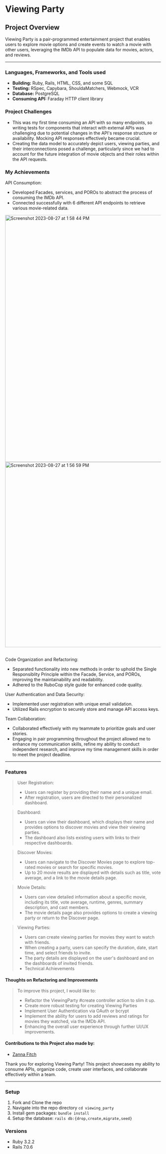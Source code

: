 # Viewing Party

## Project Overview

Viewing Party is a pair-programmed entertainment project that enables users to explore movie options and create events to watch a movie with other users, leveraging the IMDb API to populate data for movies, actors, and reviews.

---
### Languages, Frameworks, and Tools used
- **Building:** Ruby, Rails, HTML, CSS, and some SQL
- **Testing:** RSpec, Capybara, ShouldaMatchers, Webmock, VCR
- **Database:** PostgreSQL
- **Consuming API:** Faraday HTTP client library

### Project Challenges
- This was my first time consuming an API with so many endpoints, so writing tests for components that interact with external APIs was challenging due to potential changes in the API's response structure or availability. Mocking API responses effectively became crucial.
- Creating the data model to accurately depict users, viewing parties, and their interconnections posed a challenge, particularly since we had to account for the future integration of movie objects and their roles within the API requests. 

### My Achievements
API Consumption:
- Developed Facades, services, and POROs to abstract the process of consuming the IMDb API.
- Connected successfully with 6 different API endpoints to retrieve various movie-related data.
<img width="800" alt="Screenshot 2023-08-27 at 1 58 44 PM" src="https://github.com/westonio/viewing_party/assets/117330008/6a4c6254-cfe0-4263-b10c-066fcde3efd3">
<img width="600" alt="Screenshot 2023-08-27 at 1 56 59 PM" src="https://github.com/westonio/viewing_party/assets/117330008/15212166-1aeb-4f8f-8ac0-2f36b9d8ca38">

<br/>
<br/>

Code Organization and Refactoring:
- Separated functionality into new methods in order to uphold the Single Responsiblity Principle within the Facade, Service, and POROs, improving the maintainability and readability.
- Adhered to the RuboCop style guide for enhanced code quality.

User Authentication and Data Security:
- Implemented user registration with unique email validation.
- Utilized Rails encryption to securely store and manage API access keys.

Team Collaboration:
- Collaborated effectively with my teammate to prioritize goals and user stories.
- Engaging in pair programming throughout the project allowed me to enhance my communication skills, refine my ability to conduct independent research, and improve my time management skills in order to meet the project deadline.

---
### Features
> User Registration:
> - Users can register by providing their name and a unique email.
> - After registration, users are directed to their personalized dashboard.
  
> Dashboard:
> - Users can view their dashboard, which displays their name and provides options to discover movies and view their viewing parties.
> - The dashboard also lists existing users with links to their respective dashboards.

> Discover Movies:
> - Users can navigate to the Discover Movies page to explore top-rated movies or search for specific movies.
> - Up to 20 movie results are displayed with details such as title, vote average, and a link to the movie details page.

> Movie Details:
> - Users can view detailed information about a specific movie, including its title, vote average, runtime, genres, summary description, and cast members.
> - The movie details page also provides options to create a viewing party or return to the Discover page.

> Viewing Parties:
> - Users can create viewing parties for movies they want to watch with friends.
> - When creating a party, users can specify the duration, date, start time, and select friends to invite.
> - The party details are displayed on the user's dashboard and on the dashboards of invited friends.
> - Technical Achievements

#### Thoughts on Refactoring and Improvements
> To improve this project, I would like to:
> - Refactor the ViewingParty #create controller action to slim it up.
> - Create more robust testing for creating Viewing Parties
> - Implement User Authentication via OAuth or bcrypt
> - Implement the ability for users to add reviews and ratings for movies they watched, via the IMDb API.
> - Enhancing the overall user experience through further UI/UX improvements.

#### Contributions to this Project also made by:
- [Zanna Fitch](https://github.com/z-fitch)

Thank you for exploring Viewing Party! This project showcases my ability to consume APIs, organize code, create user interfaces, and collaborate effectively within a team.


--- 


### Setup

1. Fork and Clone the repo
2. Navigate into the repo directory `cd viewing_party`
3. Install gem packages: `bundle install`
4. Setup the database: `rails db:{drop,create,migrate,seed}`


### Versions
- Ruby 3.2.2
- Rails 7.0.6
